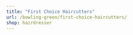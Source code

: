 ```yaml
---
title: "First Choice Haircutters"
url: /bowling-green/first-choice-haircutters/
shop: hairdresser
---
```


